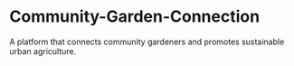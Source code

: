 # Community-Garden-Connection
A platform that connects community gardeners and promotes sustainable urban agriculture.
